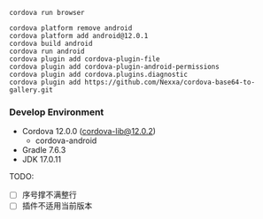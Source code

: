 ```shell
cordova run browser

cordova platform remove android
cordova platform add android@12.0.1
cordova build android
cordova run android
cordova plugin add cordova-plugin-file
cordova plugin add cordova-plugin-android-permissions
cordova plugin add cordova.plugins.diagnostic
cordova plugin add https://github.com/Nexxa/cordova-base64-to-gallery.git
```

### Develop Environment

- Cordova 12.0.0 (cordova-lib@12.0.2)
  - cordova-android
- Gradle 7.6.3
- JDK 17.0.11

TODO:
- [ ] 序号撑不满整行
- [ ] 插件不适用当前版本